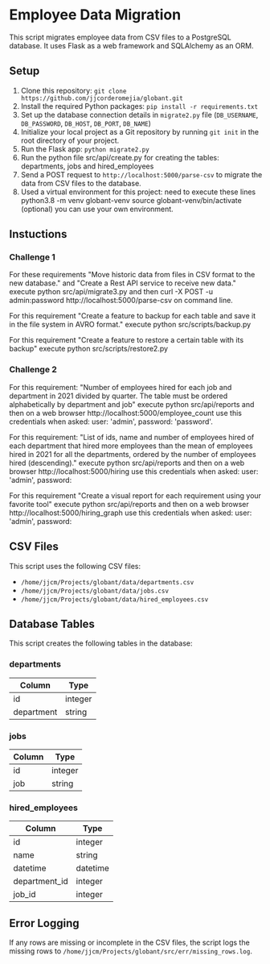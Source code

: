 # Employee Data Migration

This script migrates employee data from CSV files to a PostgreSQL database. It uses Flask as a web framework and SQLAlchemy as an ORM.

## Setup

1. Clone this repository: `git clone https://github.com/jjcorderomejia/globant.git`
2. Install the required Python packages: `pip install -r requirements.txt`
3. Set up the database connection details in `migrate2.py` file (`DB_USERNAME`, `DB_PASSWORD`, `DB_HOST`, `DB_PORT`, `DB_NAME`)
4. Initialize your local project as a Git repository by running `git init` in the root directory of your project.
5. Run the Flask app: `python migrate2.py`
6. Run the python file src/api/create.py for creating the  tables: departments, jobs and hired_employees
7. Send a POST request to `http://localhost:5000/parse-csv` to migrate the data from CSV files to the database.
8. Used a virtual environment for this project: need to execute these lines  python3.8 -m venv globant-venv    source globant-venv/bin/activate  (optional) you can use your own environment.

## Instuctions

### Challenge 1

For these requirements "Move historic data from files in CSV format to the new database." and "Create a Rest API service to receive new data."  execute python src/api/migrate3.py and then curl -X POST -u admin:password http://localhost:5000/parse-csv on command line.

For this requirement "Create a feature to backup for each table and save it in the file system in AVRO format." execute python src/scripts/backup.py

For this requirement "Create a feature to restore a certain table with its backup" execute python src/scripts/restore2.py

### Challenge 2

For this requirement: "Number of employees hired for each job and department in 2021 divided by quarter. The table must be ordered alphabetically by department and job" execute python src/api/reports and then on a web browser http://localhost:5000/employee_count use this credentials when asked:  user: 'admin', password: 'password'.

For this requirement: "List of ids, name and number of employees hired of each department that hired more employees than the mean of employees hired in 2021 for all the departments, ordered by the number of employees hired (descending)." execute python src/api/reports and then on a web browser http://localhost:5000/hiring use this credentials when asked:  user: 'admin', password: 

For this requirement "Create a visual report for each requirement using your favorite tool" execute python src/api/reports and then on a web browser http://localhost:5000/hiring_graph use this credentials when asked:  user: 'admin', password: 
 
## CSV Files

This script uses the following CSV files:

- `/home/jjcm/Projects/globant/data/departments.csv`
- `/home/jjcm/Projects/globant/data/jobs.csv`
- `/home/jjcm/Projects/globant/data/hired_employees.csv`

## Database Tables

This script creates the following tables in the database:

### departments

| Column         | Type    |
|----------------|---------|
| id             | integer |
| department     | string  |

### jobs

| Column         | Type    |
|----------------|---------|
| id             | integer |
| job            | string  |

### hired_employees

| Column         | Type     |
|----------------|----------|
| id             | integer  |
| name           | string   |
| datetime       | datetime |
| department_id  | integer  |
| job_id         | integer  |

## Error Logging

If any rows are missing or incomplete in the CSV files, the script logs the missing rows to `/home/jjcm/Projects/globant/src/err/missing_rows.log`.
